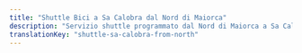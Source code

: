 ```yaml
---
title: "Shuttle Bici a Sa Calobra dal Nord di Maiorca"
description: "Servizio shuttle programmato dal Nord di Maiorca a Sa Calobra. Conquista la salita iconica, shuttle ritorno."
translationKey: "shuttle-sa-calobra-from-north"
---
```


<!-- Content will be added later -->
